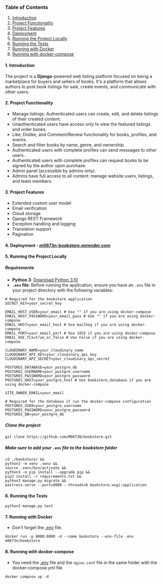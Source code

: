 ### Table of Contents

1. [Introduction](#introduction)
2. [Project Functionality](#functionality)
3. [Project Features](#features)
4. [Deployment](#live)
5. [Running the Project Locally](#clone)
6. [Running the Tests](#test)
7. [Running with Docker](#docker)
8. [Running with docker-compose](#docker-compose)

#### 1. <a name="introduction"></a> Introduction

The project is a **Django**-powered web listing platform focused on being a marketplace for buyers and sellers of books. It's a platform that allows authors to post book listings for sale, create events, and communicate with other users.

#### 2. <a name="functionality"></a> Project Functionality

- Manage listings: Authenticated users can create, edit, and delete listings of their created content.
- Unauthenticated users have access only to view the featured listings and order books.
- Like, Dislike, and Comment/Review functionality for books, profiles, and events.
- Search and filter books by name, genre, and ownership.
- Authenticated users with complete profiles can send messages to other users.
- Authenticated users with complete profiles can request books to be signed by the author upon purchase.
- Admin panel (accessible by admins only).
- Admins have full access to all content: manage website users, listings, and team members.

#### 3. <a name="features"></a> Project Features

- Extended custom user model
- Email verification
- Cloud storage
- Django REST Framework
- Exception handling and logging
- Translation support
- Pagination

#### 4. <a name="live"></a> Deployment - <a href="https://m0673n-bookstore.onrender.com">m0673n-bookstore.onrender.com</a>

#### 5. <a name="clone"></a> Running the Project Locally

##### Requirements
- **Python 3**: [Download Python 3.10](https://www.python.org/downloads/release/python-3100/)
- **<a name="env">`.env` file</a>**: Before running the application, ensure you have an `.env` file in your project directory with the following variables:
```
# Required for the bookstore application
SECRET_KEY=your_secret_key

EMAIL_HOST_USER=your_email # Use "" if you are using docker-compose
EMAIL_HOST_PASSWORD=your_email_pass # Use "" if you are using docker-compose
EMAIL_HOST=your_email_host # Use mailhog if you are using docker-compose
EMAIL_PORT=your_email_port # Use 1025 if you are using docker-compose
EMAIL_USE_TLS=true_or_false # Use False if you are using docker-compose

CLOUDINARY_NAME=your_cloudinary_name
CLOUDINARY_API_KEY=your_cloudinary_api_key
CLOUDINARY_API_SECRET=your_cloudinary_api_secret

POSTGRES_DATABASE=your_postgre_db
POSTGRES_USERNAME=your_postgre_username
POSTGRES_PASSWORD=your_postgre_password
POSTGRES_HOST=your_postgre_host # Use bookstore_database if you are using docker-compose

SITE_OWNER_EMAIL=your_email

# Required for the database if run the docker-compose configuration
POSTGRES_USER=your_postgre_username
POSTGRES_PASSWORD=your_postgre_password
POSTGRES_DB=your_postgre_db
```

##### Clone the project
```
git clone https://github.com/M0673N/bookstore.git
```
##### Make sure to add your `.env` file to the bookstore folder
```
cd ./bookstore/ &&
python3 -m venv .venv &&
source .venv/bin/activate &&
python3 -m pip install --upgrade pip &&
pip3 install -r requirements.txt &&
python3 manage.py migrate &&
waitress-serve --port=8000 --threads=6 bookstore.wsgi:application
```

#### 6. <a name="test"></a> Running the Tests
```
python3 manage.py test
```

#### 7. <a name="docker"></a> Running with Docker
- Don't forget the [.env](#env) file.
```
docker run -p 8000:8000 -d --name bookstore --env-file .env m0673n/bookstore
```

#### 8. <a name="docker-compose"></a> Running with docker-compose
- You need the [.env](#env) file and the `nginx.conf` file in the same folder with the docker-compose.yml file
```
docker compose up -d
```